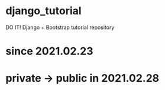 # django_tutorial
DO IT! Django + Bootstrap tutorial repository

# since 2021.02.23

# private -> public in 2021.02.28
